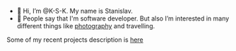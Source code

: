 - 👋 Hi, I’m @K-S-K. My name is Stanislav.
- 👀 People say that I'm software developer. But also I’m interested in many different things like [photography](https://www.instagram.com/stanislaw.kiselevskii/) and travelling.


<!---
- 🌱 I’m currently learning [photography](https://www.instagram.com/stanislaw.kiselevskii/)
- 💞️ I’m looking to collaborate on ...
- 📫 How to reach me ...
--->


Some of my recent projects description is [here](VC/README.md)

<!---
K-S-K/K-S-K is a ✨ special ✨ repository because its `README.md` (this file) appears on your GitHub profile.
You can click the Preview link to take a look at your changes.
--->
